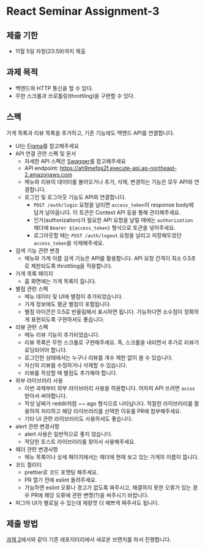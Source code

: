 # React Seminar Assignment-3

## 제출 기한

* 11월 5일 자정(23:59)까지 제출

## 과제 목적

* 백엔드와 HTTP 통신을 할 수 있다.
* 무한 스크롤과 쓰로틀링(throttling)을 구현할 수 있다.

## 스펙

가게 목록과 리뷰 목록을 추가하고, 기존 기능에도 백엔드 API를 연결합니다.

* UI는 [Figma](https://www.figma.com/file/1epI2tF5Lh8EG43zyYVQyn/react-assignment?node-id=2236%3A370)를 참고해주세요
* API 연결 관련 스펙 및 문서
  * 자세한 API 스펙은 [Swagger](https://ah9mefqs2f.execute-api.ap-northeast-2.amazonaws.com/docs/static/index.html)를 참고해주세요
  * API endpoint: https://ah9mefqs2f.execute-api.ap-northeast-2.amazonaws.com
  * 메뉴와 리뷰의 데이터를 불러오거나 추가, 삭제, 변경하는 기능은 모두 API와 연결합니다.
  * 로그인 및 로그아웃 기능도 API와 연결합니다.
    * `POST /auth/login` 요청을 날리면 `access_token`이 response body에 담겨 날아옵니다. 이 토큰은 Context API 등을 통해 관리해주세요.
    * 인가(authorization)가 필요한 API 요청을 날릴 때에는 `authorization` 헤더에 `Bearer ${access_token}` 형식으로 토큰을 넣어주세요.
    * 로그아웃할 때는 `POST /auth/logout` 요청을 날리고 저장해두었던 `access_token`을 삭제해주세요.
* 검색 기능 관련 변경
  * 메뉴와 가게 이름 검색 기능은 API를 활용합니다. API 요청 간격이 최소 0.5초로 제한되도록 throttling을 적용합니다.
* 가게 목록 페이지
  * 홈 화면에는 가게 목록이 뜹니다.
* 별점 관련 스펙
  * 메뉴 데이터 및 UI에 별점이 추가되었습니다.
  * 가게 정보에도 평균 별점이 포함됩니다.
  * 별점 아이콘은 0.5로 반올림해서 표시하면 됩니다. 가능하다면 소수점이 정확하게 표현되도록 구현하셔도 좋습니다.
* 리뷰 관련 스펙
  * 메뉴 리뷰 기능이 추가되었습니다.
  * 리뷰 목록은 무한 스크롤로 구현해주세요. 즉, 스크롤을 내리면서 추가로 리뷰가 로딩되어야 합니다.
  * 로그인한 상태에서는 누구나 리뷰를 개수 제한 없이 쓸 수 있습니다.
  * 자신의 리뷰를 수정하거나 삭제할 수 있습니다.
  * 리뷰를 작성할 때 별점도 추가해야 합니다.
* 외부 라이브러리 사용
  * 이번 과제부터 외부 라이브러리 사용을 허용합니다. 어차피 API 쓰려면 `axios` 받아서 써야합니다.
  * 작성 날짜가 reddit처럼 ~~ ago 형식으로 나타납니다. 적절한 라이브러리를 활용하여 처리하고 해당 라이브러리를 선택한 이유를 PR에 첨부해주세요.
  * 기타 UI 관련 라이브러리도 사용하셔도 좋습니다.
* alert 관련 변경사항
  * alert 사용은 일반적으로 좋지 않습니다.
  * 적당한 토스트 라이브러리를 찾아서 사용해주세요.
* 헤더 관련 변경사항
  * 메뉴 목록이나 상세 페이지에서는 헤더에 현재 보고 있는 가게의 이름이 뜹니다.
* 코드 퀄리티
  * prettier로 코드 포맷팅 해주세요.
  * PR 열기 전에 eslint 돌려주세요.
  * 가능하면 eslint 오류나 경고가 없도록 짜주시고, 해결하지 못한 오류가 있는 경우 PR에 해당 오류에 관한 변명(?)을 써주시기 바랍니다.
* 피그마 UI가 별로일 수 있는데 재량껏 더 예쁘게 짜주셔도 됩니다.

## 제출 방법

[과제 2](../seminar-2/assignment-2.md)에서와 같이 기존 레포지터리에서 새로운 브랜치를 파서 진행합니다.